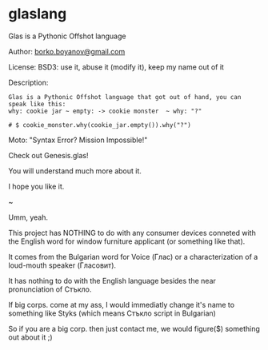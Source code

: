 glaslang
========
Glas is a Pythonic Offshot language

Author: borko.boyanov@gmail.com

License: BSD3: use it, abuse it (modify it), keep my name out of it

Description:

    Glas is a Pythonic Offshot language that got out of hand, you can speak like this: 
    why: cookie jar ~ empty: -> cookie monster  ~ why: "?"

    # $ cookie_monster.why(cookie_jar.empty()).why("?")

    
Moto: 
    "Syntax Error? Mission Impossible!"

Check out Genesis.glas! 

You will understand much more about it.

I hope you like it.

~

Umm, yeah. 

This project has NOTHING to do with any consumer devices conneted with the 
 English word for window furniture applicant (or something like that).

It comes from the Bulgarian word for Voice (Глас) or a characterization 
 of a loud-mouth speaker (Гласовит).
 
It has nothing to do with the English language besides the near pronunciation
 of Стъкло.

If big corps. come at my ass, I would immediatly change it's name to
 something like Styks (which means Стъкло script in Bulgarian)
 
So if you are a big corp. then just contact me, we would figure($)
 something out about it ;)

